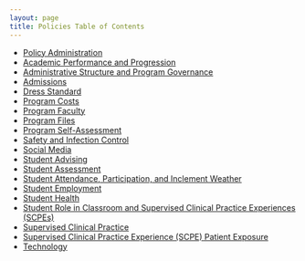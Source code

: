 ```yaml
---
layout: page
title: Policies Table of Contents
---
```


- [Policy Administration][01]
- [Academic Performance and Progression][02]
- [Administrative Structure and Program Governance][03]
- [Admissions][04]
- [Dress Standard][05]
- [Program Costs][06]
- [Program Faculty][07]
- [Program Files][08]
- [Program Self-Assessment][09]
- [Safety and Infection Control][10]
- [Social Media][11]
- [Student Advising][12]
- [Student Assessment][13]
- [Student Attendance, Participation, and Inclement Weather][14]
- [Student Employment][15]
- [Student Health][16]
- [Student Role in Classroom and Supervised Clinical Practice Experiences (SCPEs)][17]
- [Supervised Clinical Practice][18]
- [Supervised Clinical Practice Experience (SCPE) Patient Exposure][19]
- [Technology][20]

[01]: http://rmupap.github.io/policies/01_Policy_Administration
[02]: https://docs.google.com/document/d/1s0GBG5iC8ZI2tZ-E4P5drreAp1DHR5nUuILbulJrjf4/edit?usp=sharing
[03]: https://docs.google.com/document/d/1WPuVGoXGBmnPHemsj8Th6oyxQDe6qkdrASWYt4ZVvlk/edit?usp=sharing
[04]: https://docs.google.com/document/d/1Z8zBYLiQUSjmXXg-1Bx0F3y2P2X97FHup0IEaTF60og/edit
[05]: https://docs.google.com/document/d/10NzfsVLOzyhh5iW1m99uLNz2tOfcBfjWX2fDUEfSM8Q/edit
[06]: https://docs.google.com/document/d/1KOEU-BYbfxC7qnSQcy8Auzo1SnP72AIQO2HwoJPsM_g/edit
[07]: https://docs.google.com/document/d/1agXsziXoKLyio8vjm5NHMi-_Fu_3mwhgUEIVryvkpHE/edit
[08]: https://docs.google.com/document/d/1Q8XuLjqMpXpk6fvI2F-Xhk78RO_dxAmuDxgFQbhAbjI/edit?usp=sharing
[09]: https://docs.google.com/document/d/1nAP9BbSBFwrJEj6Gk1ywAFdqDAyBb2vDXfPG3-uuxxA/edit?usp=sharing
[10]: https://docs.google.com/document/d/1eLLLD1ZM3mNUCEa0-pCJwEmKcyzp9HE0QCZTRxMJZX8/edit
[11]: https://docs.google.com/document/d/1dH4muz-IEGikJQIz1J9zsHw4m36Agu-oK9Re1g3qwGo/edit
[12]: https://docs.google.com/document/d/1ct1YjY7YUY0Qm8eu6nUDPbFUsWMzVmI52xRhnM72CHc/edit
[13]: https://docs.google.com/document/d/1meiZiCQVITRvY-rbyI1lllZtTMEfQlqQXBYv0-4c7sk/edit
[14]: https://docs.google.com/document/d/1r7uEp7LlRJcQ8p34jGY6C0V01PmIUUKt45eAnScwytk/edit
[15]: https://docs.google.com/document/d/1M0JYcGEPi1N2H4F5YcXaSQUVTfOC5ayc91mgTv_EB-0/edit
[16]: https://docs.google.com/document/d/1CxQr01laRkRDVZczcjpcsnPywuLlLB7uiGE_llrIwXM/edit
[17]: https://docs.google.com/document/d/1YZt3myjwxXNr3aIz88GfR6RRuA9sSlMulP2DBkXLpEI/edit
[18]: https://docs.google.com/document/d/1YGJEzqMH85fnjATSVmwfy8SOC1UP2DgnkpF-ALj19og/edit
[19]: https://docs.google.com/document/d/1MX_pJj0ooEVzDWPgPLXAMcIcOBqgz7cSvLy3QDPlQw4/edit
[20]: https://docs.google.com/document/d/1w7r5-4UawYSz4uTAuec1S6Fr9t-BR7cr5Apf2nsXXlo/edit